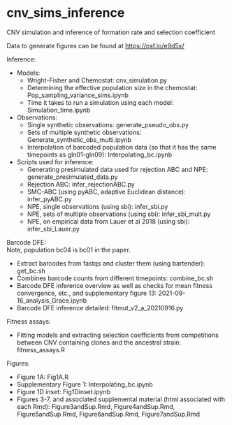 # cnv_sims_inference
CNV simulation and inference of formation rate and selection coefficient

Data to generate figures can be found at https://osf.io/e9d5x/

Inference:
* Models:
  * Wright-Fisher and Chemostat: cnv_simulation.py
  * Determining the effective population size in the chemostat: Pop_sampling_variance_sims.ipynb
  * Time it takes to run a simulation using each model: Simulation_time.ipynb
* Observations:
  * Single synthetic observations: generate_pseudo_obs.py
  * Sets of multiple synthetic observations: Generate_synthetic_obs_multi.ipynb
  * Interpolation of barcoded population data (so that it has the same timepoints as gln01-gln09): Interpolating_bc.ipynb
* Scripts used for inference:
  * Generating presimulated data used for rejection ABC and NPE: generate_presimulated_data.py
  * Rejection ABC: infer_rejectionABC.py
  * SMC-ABC (using pyABC, adaptive Euclidean distance): infer_pyABC.py
  * NPE, single observations (using sbi): infer_sbi.py
  * NPE, sets of multiple observations (using sbi): infer_sbi_mult.py
  * NPE, on empirical data from Lauer et al 2018 (using sbi): infer_sbi_Lauer.py
  
Barcode DFE:  
Note, population bc04 is bc01 in the paper.  
* Extract barcodes from fastqs and cluster them (using bartender): get_bc.sh
* Combines barcode counts from different timepoints: combine_bc.sh
* Barcode DFE inference overview as well as checks for mean fitness convergence, etc., and supplementary figure 13: 2021-09-16_analysis_Grace.ipynb
* Barcode DFE inference detailed: fitmut_v2_a_20210916.py

Fitness assays:
* Fitting models and extracting selection coefficients from competitions between CNV containing clones and the ancestral strain: fitness_assays.R

Figures:
* Figure 1A: Fig1A.R
* Supplementary Figure 1: Interpolating_bc.ipynb
* Figure 1D inset: Fig1Dinset.ipynb
* Figures 3-7, and associated supplemental material (html associated with each Rmd): Figure3andSup.Rmd, Figure4andSup.Rmd, Figure5andSup.Rmd, Figure6andSup.Rmd, Figure7andSup.Rmd




